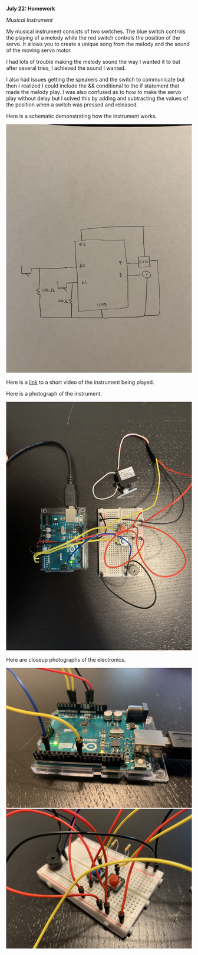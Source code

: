 **July 22: Homework**

*Musical Instrument*

My musical instrument consists of two switches. The blue switch controls the playing of a melody while the red switch controls the position of the servo. It allows you to create a unique song from the melody and the sound of the moving servo motor.


I had lots of trouble making the melody sound the way I wanted it to but after several tries, I achieved the sound I wanted.


I also had issues getting the speakers and the switch to communicate but then I realized I could include the && conditional to the if statement that made the melody play. I was also confused as to how to make the servo play without delay but I solved this by adding and subtracting the values of the position when a switch was pressed and released.

Here is a schematic demonstrating how the instrument works.

![](Schematic2.jpg)

Here is a [link](Circuit2.mp4) to a short video of the instrument being played.

Here is a photograph of the instrument.

![](Circuit2.jpg)

Here are closeup photographs of the electronics.

![](Detail1.jpg)
![](Detail2.jpg)
